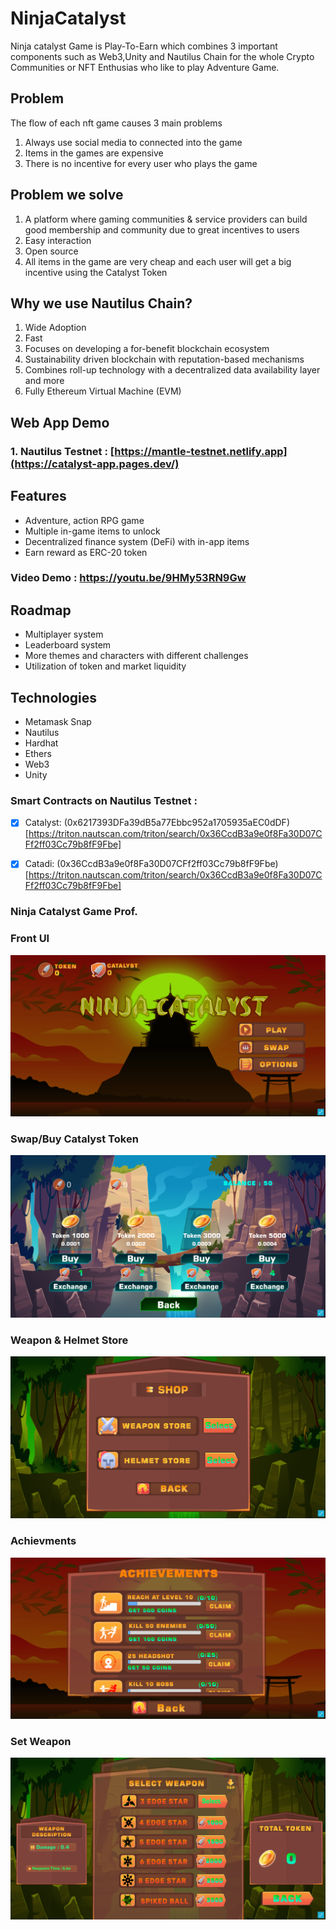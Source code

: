 # NinjaCatalyst
Ninja catalyst Game is Play-To-Earn which combines 3 important components such as Web3,Unity and Nautilus Chain for the whole Crypto Communities or NFT Enthusias who like to play Adventure Game.

## Problem
The  flow of each nft game causes 3 main problems
1. Always use social media to connected into the game
2. Items in the games are expensive
3. There is no incentive for every user who plays the game

## Problem we solve
1. A platform where gaming communities & service providers can build good membership and community due to great incentives to users
2. Easy interaction
3. Open source
4. All items in the game are very cheap and each user will get a big incentive using the Catalyst Token

## Why we use Nautilus Chain?
1. Wide Adoption
2. Fast
3. Focuses on developing a for-benefit blockchain ecosystem
4. Sustainability driven blockchain with reputation-based mechanisms
5. Combines roll-up technology with a decentralized data availability layer and more
6. Fully Ethereum Virtual Machine (EVM)

## Web App Demo
### 1. Nautilus Testnet : [https://mantle-testnet.netlify.app](https://catalyst-app.pages.dev/)

## Features
* Adventure, action RPG game
* Multiple in-game items to unlock
* Decentralized finance system (DeFi) with in-app items
* Earn reward as ERC-20 token

### Video Demo : https://youtu.be/9HMy53RN9Gw

## Roadmap
- Multiplayer system
- Leaderboard system
- More themes and characters with different challenges
- Utilization of token and market liquidity

## Technologies
- Metamask Snap
- Nautilus
- Hardhat
- Ethers
- Web3
- Unity


### Smart Contracts on Nautilus Testnet : 
- [x] Catalyst: (0x6217393DFa39dB5a77Ebbc952a1705935aEC0dDF)[https://triton.nautscan.com/triton/search/0x36CcdB3a9e0f8Fa30D07CFf2ff03Cc79b8fF9Fbe]
- [x] Catadi:  (0x36CcdB3a9e0f8Fa30D07CFf2ff03Cc79b8fF9Fbe)[https://triton.nautscan.com/triton/search/0x36CcdB3a9e0f8Fa30D07CFf2ff03Cc79b8fF9Fbe]


### Ninja Catalyst Game Prof.
### Front UI
<p align ="center">
<img src=./Prof/p1.png">
</p>

### Swap/Buy Catalyst Token
<p align ="center">
<img src="./Prof/p2.png">
</p>

### Weapon & Helmet Store
<p align ="center">
<img src="./Prof/p3.png">
</p>

### Achievments
<p align ="center">
<img src="./Prof/p4.png">
</p>

### Set Weapon
<p align ="center">
<img src="./Prof/p5.png">
</p>










